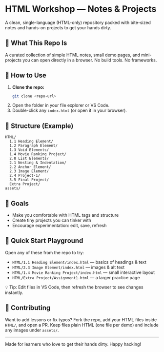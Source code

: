 # HTML Workshop — Notes & Projects

A clean, single-language (HTML-only) repository packed with bite-sized notes and hands-on projects to get your hands dirty.

## 📂 What This Repo Is
A curated collection of simple HTML notes, small demo pages, and mini-projects you can open directly in a browser. No build tools. No frameworks.

## 🚀 How to Use
1. **Clone the repo:**
   ```bash
   git clone <repo-url>
   ```
2. Open the folder in your file explorer or VS Code.
3. Double-click any `index.html` (or open it in your browser).

## 📁 Structure (Example)
```
HTML/
  1.1 Heading Element/
  1.2 Paragraph Element/
  1.3 Void Elements/
  1.4 Movie Ranking Project/
  2.0 List Elements/
  2.1 Nesting & Indentation/
  2.2 Anchor Element/
  2.3 Image Element/
  2.4 Project-1/
  3.5 Final Project/
  Extra Project/
assets/
```

## 🎯 Goals
- Make you comfortable with HTML tags and structure
- Create tiny projects you can tinker with
- Encourage experimentation: edit, save, refresh

## 🧪 Quick Start Playground
Open any of these from the repo to try:
- `HTML/1.1 Heading Element/index.html` — basics of headings & text
- `HTML/2.3 Image Element/index.html` — images & alt text
- `HTML/1.4 Movie Ranking Project/index.html` — small interactive layout
- `HTML/Extra Project/Assignment1.html` — a larger practice page

💡 Tip: Edit files in VS Code, then refresh the browser to see changes instantly.

## 🤝 Contributing
Want to add lessons or fix typos? Fork the repo, add your HTML files inside `HTML/`, and open a PR. Keep files plain HTML (one file per demo) and include any images under `assets/`.

---
Made for learners who love to get their hands dirty. Happy hacking!
